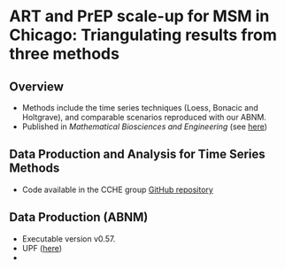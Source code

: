 # ART and PrEP scale-up for MSM in Chicago: Triangulating results from three methods

## Overview
  - Methods include the time series techniques (Loess, Bonacic and Holtgrave), and comparable scenarios reproduced with our ABNM.
  - Published in _Mathematical Biosciences and Engineering_ (see [here](https://pubmed.ncbi.nlm.nih.gov/34198418/))

## Data Production and Analysis for Time Series Methods
  - Code available in the CCHE group [GitHub repository](https://github.com/UChicago-CCHE-Modeling/projections/blob/main/time-series-analysis.R)
 
 ## Data Production (ABNM)
  - Executable version v0.57.
  - UPF ([here](https://github.com/khanna7/BARS/blob/MBE-paper/transmission_model/swift_proj/data/ART_PrEP_both_40.R))
  - 

